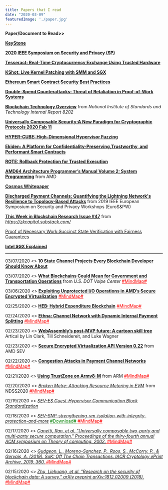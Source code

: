 ```yaml
---
title: Papers that I read
date: "2020-03-09"
featuredImage: './paper.jpg'
---
```


**Paper/Document to Read>>** 

**[KeyStone](http://docs.keystone-enclave.org/en/latest/)**

**[2020 IEEE Symposium on Security and Privacy (SP)](https://www.computer.org/csdl/proceedings/sp/2020/1dAAQaOrrva)**

**[Tesseract: Real-Time Cryptocurrency Exchange Using Trusted Hardware](https://dl.acm.org/doi/abs/10.1145/3319535.3363221)**

**[KShot: Live Kernel Patching with SMM and SGX](./DSN2020-paper174.pdf)**

**[Ethereum Smart Contract Security Best Practices](https://consensys.github.io/smart-contract-best-practices/)**

**[Double-Spend Counterattacks: Threat of Retaliation in Proof-of-Work Systems](https://arxiv.org/pdf/2002.10736.pdf)**

**[Blockchain Technology Overview](https://nvlpubs.nist.gov/nistpubs/ir/2018/NIST.IR.8202.pdf)** from *National Institute of Standards and Technology Internal Report 8202*

**[Universally Composable Security:A New Paradigm for Cryptographic Protocols 2020 Fab 11](https://eprint.iacr.org/2000/067.pdf)**

**[HYPER-CUBE: High-Dimensional Hypervisor Fuzzing](https://www.syssec.ruhr-uni-bochum.de/media/emma/veroeffentlichungen/2020/02/07/Hyper-Cube-NDSS20.pdf)**

**[Ekiden: A Platform for Confidentiality-Preserving,Trustworthy, and Performant Smart Contracts](https://ieeexplore.ieee.org/stamp/stamp.jsp?tp=&arnumber=8806762)**

**[ROTE: Rollback Protection for Trusted Execution](https://www.usenix.org/conference/usenixsecurity17/technical-sessions/presentation/matetic)**

**[AMD64 Architecture Programmer’s Manual Volume 2: System Programming](https://www.amd.com/system/files/TechDocs/24593.pdf)** from AMD

**[Cosmos Whitepaper](https://cosmos.network/resources/whitepaper)**

**[Discharged Payment Channels: Quantifying the Lightning Network's Resilience to Topology-Based Attacks](https://ieeexplore.ieee.org/abstract/document/8802506)** from  2019 IEEE European Symposium on Security and Privacy Workshops (EuroS&PW)

**[This Week in Blockchain Research Issue #47](https://zkcapital.substack.com/)** from *https://zkcapital.substack.com/*

[Proof of Necessary Work:Succinct State Verification with Fairness Guarantees](https://eprint.iacr.org/2020/190.pdf)

**[Intel SGX Explained](https://pdfs.semanticscholar.org/2d7f/3f4ca3fbb15ae04533456e5031e0d0dc845a.pdf?_ga=2.25115133.657488029.1583159911-1329759540.1583159911)**

---

03/07/2020 <> **[10 State Channel Projects Every Blockchain Developer Should Know About](https://hackernoon.com/10-state-channel-projects-every-blockchain-developer-should-know-about-293514a516fd)**

03/07/2020 <> **[What Blockchains Could Mean for Government and Transportation Operations](https://rosap.ntl.bts.gov/view/dot/34614)** from *U.S. DOT Volpe Center* <a href="./20200307.pdf" style="color: red;" >  #MindMap# </a>

03/06/2020 <> **[Exploiting Unprotected I/O Operations in AMD’s Secure Encrypted Virtualization](https://www.usenix.org/system/files/sec19-li-mengyuan_0.pdf)** <a href="./20200306.pdf" style="color: red;" >  #MindMap# </a>

02/25/2020 <> **[HEB: Hybrid Expenditure Blockchain](https://arxiv.org/pdf/1911.04124.pdf)** <a href="./20200225.pdf" style="color: red;" >  #MindMap# </a>

02/24/2020 <> **[Ethna: Channel Network with Dynamic Internal Payment Splitting](https://eprint.iacr.org/2020/166)** <a href="./20200224.pdf" style="color: red;" >  #MindMap# </a>

02/23/2020 <> **[WebAssembly’s post-MVP future: A cartoon skill tree](https://hacks.mozilla.org/2018/10/webassemblys-post-mvp-future/)** Artical by Lin Clark, Till Schneidereit, and Luke Wagner

02/23/2020 <> **[Secure Encrypted Virtualization API Version 0.22](https://developer.amd.com/wp-content/resources/55766.PDF)** from AMD SEV

02/22/2020 <> **[Congestion Attacks in Payment Channel Networks](https://arxiv.org/pdf/2002.06564.pdf)** <a href="./20200222.pdf" style="color: red;" >  #MindMap# </a>

02/21/2020 <> **[Using TrustZone on Armv8-M](http://www.keil.com/appnotes/files/apnt_291.pdf)** from ARM <a href="./20200221.pdf" style="color: red;" >  #MindMap# </a>

02/20/2020 <> *[Broken Metre: Attacking Resource Metering in EVM](https://arxiv.org/abs/1909.07220)* from NDSS2020 <a href="./20200220.pdf" style="color: red;" >  #MindMap# </a>

02/19/2020 <> *[SEV-ES Guest-Hypervisor Communication Block Standardization](https://developer.amd.com/wp-content/resources/56421.pdf)*

02/18/2020 <> *[SEV-SNP-strengthening-vm-isolation-with-integrity-protection-and-more](https://www.amd.com/system/files/TechDocs/SEV-SNP-strengthening-vm-isolation-with-integrity-protection-and-more.pdf)* <a href="./SEV-SNP-strengthening-vm-isolation-with-integrity-protection-and-more.pdf" style="color: green;" >  #Download# </a> <a href="./20200218.pdf" style="color: red;" >  #MindMap# </a>

02/17/2020 <> *[Canetti, Ran, et al. "Universally composable two-party and multi-party secure computation." Proceedings of the thiry-fourth annual ACM symposium on Theory of computing. 2002.](https://dl.acm.org/doi/abs/10.1145/509907.509980)*<a href="./20200217.pdf" style="color: red;" >  #MindMap#</a>

02/16/2020 <> *[Gudgeon, L., Moreno-Sanchez, P., Roos, S., McCorry, P., & Gervais, A. (2019). SoK: Off The Chain Transactions. IACR Cryptology ePrint Archive, 2019, 360.](https://pdfs.semanticscholar.org/4d5b/9fb1c4205b61060117e3c71b04464c2a1c77.pdf)*<a href="./20200216.pdf" style="color: red;" >  #MindMap#</a>

02/15/2020 <> *[Zhu, Liehuang, et al. "Research on the security of blockchain data: A survey." arXiv preprint arXiv:1812.02009 (2018).](https://arxiv.org/abs/1812.02009)* <a href="./20200215.pdf" style="color: red;">  #MindMap#</a>
